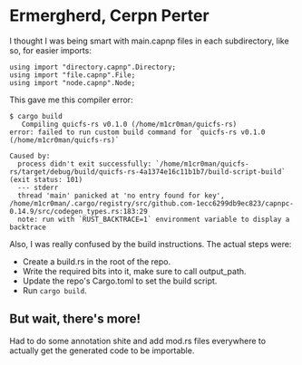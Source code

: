 # Ermergherd, Cerpn Perter

I thought I was being smart with main.capnp files
in each subdirectory, like so, for easier imports:

```
using import "directory.capnp".Directory;
using import "file.capnp".File;
using import "node.capnp".Node;
```

This gave me this compiler error:

```
$ cargo build
   Compiling quicfs-rs v0.1.0 (/home/m1cr0man/quicfs-rs)
error: failed to run custom build command for `quicfs-rs v0.1.0 (/home/m1cr0man/quicfs-rs)`

Caused by:
  process didn't exit successfully: `/home/m1cr0man/quicfs-rs/target/debug/build/quicfs-rs-4a1374e16c11b1b7/build-script-build` (exit status: 101)
  --- stderr
  thread 'main' panicked at 'no entry found for key', /home/m1cr0man/.cargo/registry/src/github.com-1ecc6299db9ec823/capnpc-0.14.9/src/codegen_types.rs:183:29
  note: run with `RUST_BACKTRACE=1` environment variable to display a backtrace

```

Also, I was really confused by the build instructions. The actual steps were:

- Create a build.rs in the root of the repo.
- Write the required bits into it, make sure to call output_path.
- Update the repo's Cargo.toml to set the build script.
- Run `cargo build`.

## But wait, there's more!

Had to do some annotation shite and add mod.rs files everywhere to actually get
the generated code to be importable.
